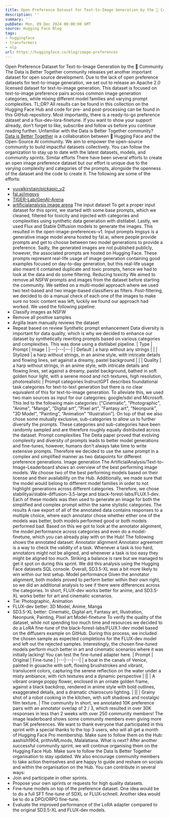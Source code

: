 ```yaml
---
title: Open Preference Dataset for Text-to-Image Generation by the 🤗 Community
description: ''
summary: ''
pubDate: Mon, 09 Dec 2024 00:00:00 GMT
source: Hugging Face Blog
tags:
- huggingface
- transformers
- nlp
url: https://huggingface.co/blog/image-preferences
---
```


Open Preference Dataset for Text-to-Image Generation by the 🤗 Community
The Data is Better Together community releases yet another important dataset for open source development. Due to the lack of open preference datasets for text-to-image generation, we set out to release an Apache 2.0 licensed dataset for text-to-image generation. This dataset is focused on text-to-image preference pairs across common image generation categories, while mixing different model families and varying prompt complexities.
TL;DR? All results can be found in this collection on the Hugging Face Hub and code for pre- and post-processing can be found in this GitHub repository. Most importantly, there is a ready-to-go preference dataset and a flux-dev-lora-finetune. If you want to show your support already, don’t forget to like, subscribe and follow us before you continue reading further.
Unfamiliar with the Data is Better Together community?
[Data is Better Together](https://huggingface.co/data-is-better-together) is a collaboration between 🤗 Hugging Face and the Open-Source AI community. We aim to empower the open-source community to build impactful datasets collectively. You can follow the organization to stay up to date with the latest datasets, models, and community sprints.
Similar efforts
There have been several efforts to create an open image preference dataset but our effort is unique due to the varying complexity and categories of the prompts, alongside the openness of the dataset and the code to create it. The following are some of the efforts:
- [yuvalkirstain/pickapic_v2](https://huggingface.co/datasets/yuvalkirstain/pickapic_v2)
- [fal.ai/imgsys](https://imgsys.org/)
- [TIGER-Lab/GenAI-Arena](https://huggingface.co/spaces/TIGER-Lab/GenAI-Arena)
- [artificialanalysis image arena](https://artificialanalysis.ai/text-to-image/arena)
The input dataset
To get a proper input dataset for this sprint, we started with some base prompts, which we cleaned, filtered for toxicity and injected with categories and complexities using synthetic data generation with distilabel. Lastly, we used Flux and Stable Diffusion models to generate the images. This resulted in the open-image-preferences-v1.
Input prompts
Imgsys is a generative image model arena hosted by fal.ai, where people provide prompts and get to choose between two model generations to provide a preference. Sadly, the generated images are not published publicly, however, the associated prompts are hosted on Hugging Face. These prompts represent real-life usage of image generation containing good examples focused on day-to-day generation, but this real-life usage also meant it contained duplicate and toxic prompts, hence we had to look at the data and do some filtering.
Reducing toxicity
We aimed to remove all NSFW prompts and images from the dataset before starting the community. We settled on a multi-model approach where we used two text-based and two image-based classifiers as filters. Post-filtering, we decided to do a manual check of each one of the images to make sure no toxic content was left, luckily we found our approach had worked.
We used the following pipeline:
- Classify images as NSFW
- Remove all positive samples
- Argilla team manually reviews the dataset
- Repeat based on review
Synthetic prompt enhancement
Data diversity is important for data quality, which is why we decided to enhance our dataset by synthetically rewriting prompts based on various categories and complexities. This was done using a distilabel pipeline.
| Type | Prompt | Image |
|---|---|---|
| Default | a harp without any strings | |
| Stylized | a harp without strings, in an anime style, with intricate details and flowing lines, set against a dreamy, pastel background | |
| Quality | a harp without strings, in an anime style, with intricate details and flowing lines, set against a dreamy, pastel background, bathed in soft golden hour light, with a serene mood and rich textures, high resolution, photorealistic |
Prompt categories
InstructGPT describes foundational task categories for text-to-text generation but there is no clear equivalent of this for text-to-image generation. To alleviate this, we used two main sources as input for our categories: google/sdxl and Microsoft. This led to the following main categories: ["Cinematic", "Photographic", "Anime", "Manga", "Digital art", "Pixel art", "Fantasy art", "Neonpunk", "3D Model", “Painting”, “Animation” “Illustration”]. On top of that we also chose some mutually exclusive, sub-categories to allow us to further diversify the prompts. These categories and sub-categories have been randomly sampled and are therefore roughly equally distributed across the dataset.
Prompt complexities
The Deita paper proved that evolving complexity and diversity of prompts leads to better model generations and fine-tunes, however, humans don’t always take time to write extensive prompts. Therefore we decided to use the same prompt in a complex and simplified manner as two datapoints for different preference generations.
Image generation
The ArtificialAnalysis/Text-to-Image-Leaderboard shows an overview of the best performing image models. We choose two of the best performing models based on their license and their availability on the Hub. Additionally, we made sure that the model would belong to different model families in order to not highlight generations across different categories. Therefore, we chose stabilityai/stable-diffusion-3.5-large and black-forest-labs/FLUX.1-dev. Each of these models was then used to generate an image for both the simplified and complex prompt within the same stylistic categories.
The results
A raw export of all of the annotated data contains responses to a multiple choice, where each annotator chose whether either one of the models was better, both models performed good or both models performed bad. Based on this we got to look at the annotator alignment, the model performance across categories and even do a model-finetune, which you can already play with on the Hub! The following shows the annotated dataset:
Annotator alignment
Annotator agreement is a way to check the validity of a task. Whenever a task is too hard, annotators might not be aligned, and whenever a task is too easy they might be aligned too much. Striking a balance is rare but we managed to get it spot on during this sprint. We did this analysis using the Hugging Face datasets SQL console. Overall, SD3.5-XL was a bit more likely to win within our test setup.
Model performance
Given the annotator alignment, both models proved to perform better within their own right, so we did an additional analysis to see if there were differences across the categories. In short, FLUX-dev works better for anime, and SD3.5-XL works better for art and cinematic scenarios.
- Tie: Photographic, Animation
- FLUX-dev better: 3D Model, Anime, Manga
- SD3.5-XL better: Cinematic, Digital art, Fantasy art, Illustration, Neonpunk, Painting, Pixel art
Model-finetune
To verify the quality of the dataset, while not spending too much time and resources we decided to do a LoRA fine-tune of the black-forest-labs/FLUX.1-dev model based on the diffusers example on GitHub. During this process, we included the chosen sample as expected completions for the FLUX-dev model and left out the rejected samples. Interestingly, the chosen fine-tuned models perform much better in art and cinematic scenarios where it was initially lacking! You can test the fine-tuned adapter here.
| Prompt | Original | Fine-tune |
|---|---|---|
| a boat in the canals of Venice, painted in gouache with soft, flowing brushstrokes and vibrant, translucent colors, capturing the serene reflection on the water under a misty ambiance, with rich textures and a dynamic perspective | ||
| A vibrant orange poppy flower, enclosed in an ornate golden frame, against a black backdrop, rendered in anime style with bold outlines, exaggerated details, and a dramatic chiaroscuro lighting. | ||
| Grainy shot of a robot cooking in the kitchen, with soft shadows and nostalgic film texture. |
The community
In short, we annotated 10K preference pairs with an annotator overlap of 2 / 3, which resulted in over 30K responses in less than 2 weeks with over 250 community members! The image leaderboard shows some community members even giving more than 5K preferences. We want to thank everyone that participated in this sprint with a special thanks to the top 3 users, who will all get a month of Hugging Face Pro membership. Make sure to follow them on the Hub: aashish1904, prithivMLmods, Malalatiana.
What is next?
After another successful community sprint, we will continue organising them on the Hugging Face Hub. Make sure to follow the Data Is Better Together organisation to stay updated. We also encourage community members to take action themselves and are happy to guide and reshare on socials and within the organisation on the Hub. You can contribute in several ways:
- Join and participate in other sprints.
- Propose your own sprints or requests for high quality datasets.
- Fine-tune models on top of the preference dataset. One idea would be to do a full SFT fine-tune of SDXL or FLUX-schnell. Another idea would be to do a DPO/ORPO fine-tune.
- Evaluate the improved performance of the LoRA adapter compared to the original SD3.5-XL and FLUX-dev models.